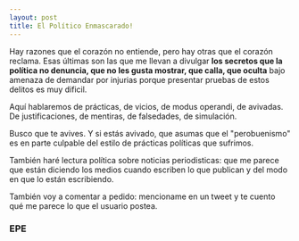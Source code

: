 ```yaml
---
layout: post
title: El Político Enmascarado!
---
```


Hay razones que el corazón no entiende, pero hay otras que el corazón reclama. Esas últimas son las que me llevan a divulgar **los secretos que la política no denuncia, que no les gusta mostrar, que calla, que oculta** bajo amenaza de demandar por injurias porque presentar pruebas de estos delitos es muy dificil. 

Aquí hablaremos de prácticas, de vicios, de modus operandi, de avivadas. De justificaciones, de mentiras, de falsedades, de simulación.

Busco que te avives. Y si estás avivado, que asumas que el "perobuenismo" es en parte culpable del estilo de prácticas políticas que sufrimos.

También haré lectura política sobre noticias periodisticas: que me parece que están diciendo los medios cuando escriben lo que publican y del modo en que lo están escribiendo.

También voy a comentar a pedido: mencioname en un tweet y te cuento qué me parece lo que el usuario postea.

### **EPE**
